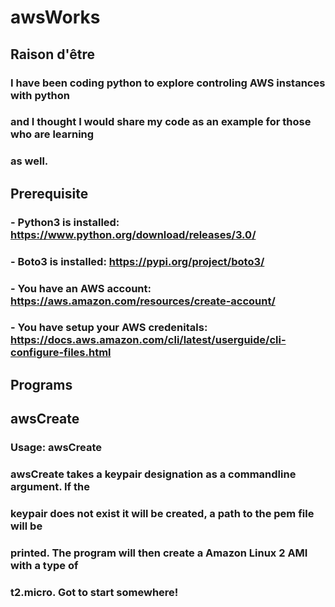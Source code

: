 # awsWorks
##
## Raison d'être 
###
### I have been coding python to explore controling AWS instances with python
### and I thought I would share my code as an example for those who are learning
### as well. 
###
##
## Prerequisite
###
### - Python3 is installed: https://www.python.org/download/releases/3.0/
### - Boto3 is installed: https://pypi.org/project/boto3/
### - You have an AWS account: https://aws.amazon.com/resources/create-account/
### - You have setup your AWS credenitals: https://docs.aws.amazon.com/cli/latest/userguide/cli-configure-files.html 
##
## Programs
###
## awsCreate
###
### Usage: awsCreate <keypair>
###
### awsCreate takes a keypair designation as a commandline argument. If the
### keypair does not exist it will be created, a path to the pem file will be
### printed. The program will then create a Amazon Linux 2 AMI with a type of
### t2.micro. Got to start somewhere!
###
